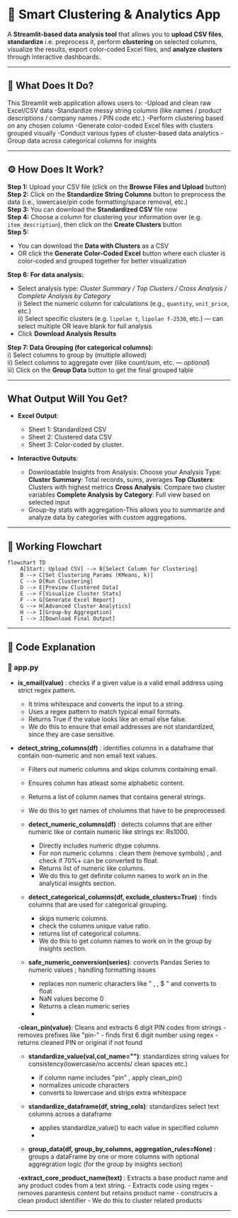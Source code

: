 
# 🧠 Smart Clustering & Analytics App

A **Streamlit-based data analysis tool** that allows you to **upload CSV files**, **standardize** i.e. preprocess it, perform **clustering** on selected columns, visualize the results, export color-coded Excel files, and **analyze clusters** through interactive dashboards.

---

## 📌 What Does It Do?

This Streamlit web application allows users to:
-Upload and clean raw Excel/CSV data
-Standardize messy string columns (like names / product descriptions / company names / PIN code etc.)
-Perform clustering based on any chosen column
-Generate color-coded Excel files with clusters grouped visually
-Conduct various types of cluster-based data analytics
-Group data across categorical columns for insights



---

## ⚙️ How Does It Work?


**Step 1:** Upload your CSV file (click on the **Browse Files and Upload** button)  
**Step 2:** Click on the **Standardize String Columns** button to preprocess the data (i.e., lowercase/pin code formatting/space removal, etc.)  
**Step 3:** You can download the **Standardized CSV** file now  
**Step 4:** Choose a column for clustering your information over (e.g. `item_description`), then click on the **Create Clusters** button  
**Step 5:**  
- You can download the **Data with Clusters** as a CSV  
- OR click the **Generate Color-Coded Excel** button where each cluster is color-coded and grouped together for better visualization  

**Step 6: For data analysis:**  
- Select analysis type: *Cluster Summary / Top Clusters / Cross Analysis / Complete Analysis by Category*  
  i) Select the numeric column for calculations (e.g., `quantity`, `unit_price`, etc.)  
  ii) Select specific clusters (e.g. `lipolan t`, `lipolan f-2530`, etc.) — can select multiple OR leave blank for full analysis  
- Click **Download Analysis Results**

**Step 7: Data Grouping (for categorical columns):**  
  i) Select columns to group by (multiple allowed)  
  ii) Select columns to aggregate over (like count/sum, etc. — *optional*)  
  iii) Click on the **Group Data** button to get the final grouped table  

---

##  What Output Will You Get?

- **Excel Output**:
  - Sheet 1: Standardized CSV   
  - Sheet 2: Clustered data CSV
  - Sheet 3: Color-coded by cluster.
 
- **Interactive Outputs**:
  - Downloadable Insights from Analysis:
    Choose your Analysis Type:
    **Cluster Summary**: Total records, sums, averages
    **Top Clusters**: Clusters with highest metrics
    **Cross Analysis**: Compare two cluster variables
    **Complete Analysis by Category**: Full view based on selected input
  - Group-by stats with aggregation-This allows you to summarize and analyze data by categories with custom aggregations.

---

## 🔁 Working Flowchart

```mermaid
flowchart TD
    A[Start: Upload CSV] --> B[Select Column for Clustering]
    B --> C[Set Clustering Params (KMeans, k)]
    C --> D[Run Clustering]
    D --> E[Preview Clustered Data]
    E --> F[Visualize Cluster Stats]
    F --> G[Generate Excel Report]
    G --> H[Advanced Cluster Analytics]
    H --> I[Group-by Aggregation]
    I --> J[Download Final Output]
```

---

## 🧾 Code Explanation

### 🔹 app.py
- **is_email(value)** : checks if a given value is a valid email address using strict regex pattern.
    - It trims whitespace and converts the input to a string.
    - Uses a regex pattern to match typical email formats.
    - Returns True if the value looks like an email else false.
    - We do this to ensure that email addresses are not standardized, since they are case sensitive.
  
- **detect_string_columns(df)** : identifies columns in a dataframe that contain non-numeric and non email text values.
    - Filters out numeric columns and skips columns containing email.
    - Ensures column has atleast some alphabetic content.
    - Returns a list of column names that contains general strings.
    - We do this to get names of cholumns that have to be preprocessed. 

  - **detect_numeric_columns(df)** : detects columns that are either numeric like or contain numeric like strings ex: Rs1000.
      - Directly includes numeric dtype columns.
      - For non numeric columns : clean them (remove symbols) , and check if 70%+ can be converted to float.
      - Returns list of numeric like columns.
      - We do this to get definite column names to work on in the analytical insights section.

  - **detect_categorical_columns(df, exclude_clusters=True)** : finds columns that are used for categorical grouping.
      - skips numeric columns.
      - check the columns unique value ratio.
      - returns list of categorical columns.
      - We do this to get column names to work on in the group by insights section.
   
  - **safe_numeric_conversion(series)**: converts Pandas Series to numeric values ; handling formatting issues
      - replaces non numeric characters like " , , $ " and converts to float
      - NaN values become 0
      - Returns a clean numeric series
      - 
  -**clean_pin(value)**: Cleans and extracts 6 digit PIN codes from strings
      - removes prefixes like "pin-"
      - finds first 6 digit number using regex
      - returns cleaned PIN or original if not found

  - **standardize_value(val,col_name="")**: standardizes string values for consistency(lowercase/no accents/ clean spaces etc.)
      - if column name includes "pin" , apply clean_pin()
      - normalizes unicode characters
      - converts to lowercase and strips extra whitespace
   
  - **standardize_dataframe(df, string_cols)**: standardizes select text columns across a dataframe
      - applies standardize_value() to each value in specified column
      - 
  - **group_data(df, group_by_columns, aggregation_rules=None)** : groups a dataFrame by one or more columns with optional aggregration logic (for the group by insights section)
   
  -**extract_core_product_name(text)** : Extracts a base product name and any product codes from a text string.
      - Extracts code using regex
      - removes parantesis content but retains product name
      - construcrs a clean product identifier
      - We do this to cluster related products
  

---


